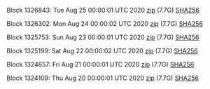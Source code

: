 Block 1326843: Tue Aug 25 00:00:01 UTC 2020 [zip](https://dash-bootstrap.ams3.digitaloceanspaces.com/mainnet/2020-08-25/bootstrap.dat.zip) (7.7G) [SHA256](https://dash-bootstrap.ams3.digitaloceanspaces.com/mainnet/2020-08-25/sha256.txt)

Block 1326302: Mon Aug 24 00:00:02 UTC 2020 [zip](https://dash-bootstrap.ams3.digitaloceanspaces.com/mainnet/2020-08-24/bootstrap.dat.zip) (7.7G) [SHA256](https://dash-bootstrap.ams3.digitaloceanspaces.com/mainnet/2020-08-24/sha256.txt)

Block 1325753: Sun Aug 23 00:00:01 UTC 2020 [zip](https://dash-bootstrap.ams3.digitaloceanspaces.com/mainnet/2020-08-23/bootstrap.dat.zip) (7.7G) [SHA256](https://dash-bootstrap.ams3.digitaloceanspaces.com/mainnet/2020-08-23/sha256.txt)

Block 1325199: Sat Aug 22 00:00:02 UTC 2020 [zip](https://dash-bootstrap.ams3.digitaloceanspaces.com/mainnet/2020-08-22/bootstrap.dat.zip) (7.7G) [SHA256](https://dash-bootstrap.ams3.digitaloceanspaces.com/mainnet/2020-08-22/sha256.txt)

Block 1324657: Fri Aug 21 00:00:01 UTC 2020 [zip](https://dash-bootstrap.ams3.digitaloceanspaces.com/mainnet/2020-08-21/bootstrap.dat.zip) (7.7G) [SHA256](https://dash-bootstrap.ams3.digitaloceanspaces.com/mainnet/2020-08-21/sha256.txt)

Block 1324109: Thu Aug 20 00:00:01 UTC 2020 [zip](https://dash-bootstrap.ams3.digitaloceanspaces.com/mainnet/2020-08-20/bootstrap.dat.zip) (7.7G) [SHA256](https://dash-bootstrap.ams3.digitaloceanspaces.com/mainnet/2020-08-20/sha256.txt)
